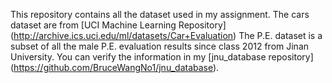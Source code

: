 This repository contains all the dataset used in my assignment.
The cars dataset are from [UCI Machine Learning Repository] (http://archive.ics.uci.edu/ml/datasets/Car+Evaluation)
The P.E. dataset is a subset of all the male P.E. evaluation results since class 2012 from Jinan University. You can verify the information in my [jnu_database repository] (https://github.com/BruceWangNo1/jnu_database).